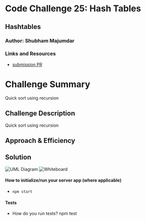 # Code Challenge 25: Hash Tables

## Hashtables

### Author: Shubham Majumdar

### Links and Resources
* [submission PR](https://github.com/smajumdar22/data-structures-and-algorithms/pull/69)

# Challenge Summary
Quick sort using recursion

## Challenge Description
Quick sort using recursion

## Approach & Efficiency

## Solution
![UML Diagram](whiteboard.jpg)
![Whiteboard](QuickSortWhiteboard.jpg)

#### How to initialize/run your server app (where applicable)
* `npm start`
  
#### Tests
* How do you run tests?
npm test


